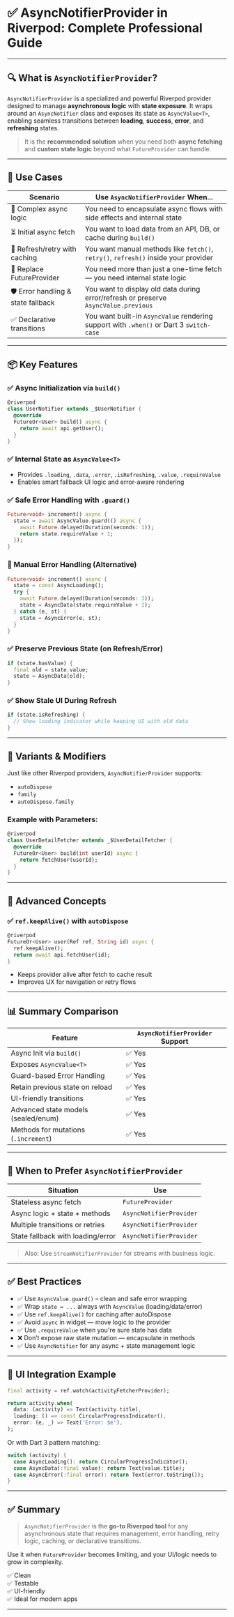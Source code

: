 # ✅ AsyncNotifierProvider in Riverpod: Complete Professional Guide

---

## 🔍 What is `AsyncNotifierProvider`?

`AsyncNotifierProvider` is a specialized and powerful Riverpod provider designed to manage **asynchronous logic** with
 **state exposure**. It wraps around an `AsyncNotifier` class and exposes its state as `AsyncValue<T>`,
 enabling seamless transitions between **loading**, **success**, **error**, and **refreshing** states.

> It is the **recommended solution** when you need both **async fetching** and **custom state logic** beyond what `FutureProvider` can handle.

---

## 🧰 Use Cases

| Scenario                          | Use `AsyncNotifierProvider` When...                                                                 |
|-----------------------------------|-----------------------------------------------------------------------------------------------------|
| 🧠 Complex async logic            | You need to encapsulate async flows with side effects and internal state                            |
| ⏳ Initial async fetch            | You want to load data from an API, DB, or cache during `build()`                                    |
| 🔁 Refresh/retry with caching     | You want manual methods like `fetch()`, `retry()`, `refresh()` inside your provider                 |
| 🚀 Replace FutureProvider         | You need more than just a one-time fetch — you need internal state logic                            |
| 🛡 Error handling & state fallback| You want to display old data during error/refresh or preserve `AsyncValue.previous`                 |
| ✅ Declarative transitions        | You want built-in `AsyncValue` rendering support with `.when()` or Dart 3 `switch-case`             |

---

## 📦 Key Features

### ✅ Async Initialization via `build()`
```dart
@riverpod
class UserNotifier extends _$UserNotifier {
  @override
  FutureOr<User> build() async {
    return await api.getUser();
  }
}
```

### ✅ Internal State as `AsyncValue<T>`
- Provides `.loading`, `.data`, `.error`, `.isRefreshing`, `.value`, `.requireValue`
- Enables smart fallback UI logic and error-aware rendering

### ✅ Safe Error Handling with `.guard()`
```dart
Future<void> increment() async {
  state = await AsyncValue.guard(() async {
    await Future.delayed(Duration(seconds: 1));
    return state.requireValue + 1;
  });
}
```

### 🛑 Manual Error Handling (Alternative)
```dart
Future<void> increment() async {
  state = const AsyncLoading();
  try {
    await Future.delayed(Duration(seconds: 1));
    state = AsyncData(state.requireValue + 1);
  } catch (e, st) {
    state = AsyncError(e, st);
  }
}
```

### ✅ Preserve Previous State (on Refresh/Error)
```dart
if (state.hasValue) {
  final old = state.value;
  state = AsyncData(old);
}
```

### ✅ Show Stale UI During Refresh
```dart
if (state.isRefreshing) {
  // Show loading indicator while keeping UI with old data
}
```

---

## 🔄 Variants & Modifiers

Just like other Riverpod providers, `AsyncNotifierProvider` supports:

- `autoDispose`
- `family`
- `autoDispose.family`

### Example with Parameters:
```dart
@riverpod
class UserDetailFetcher extends _$UserDetailFetcher {
  @override
  FutureOr<User> build(int userId) async {
    return fetchUser(userId);
  }
}
```

---

## 🧠 Advanced Concepts

### ✅ `ref.keepAlive()` with `autoDispose`

```dart
@riverpod
FutureOr<User> user(Ref ref, String id) async {
  ref.keepAlive();
  return await api.fetchUser(id);
}
```

- Keeps provider alive after fetch to cache result
- Improves UX for navigation or retry flows

---

## 📊 Summary Comparison

| Feature                              | `AsyncNotifierProvider` Support  |
|--------------------------------------|----------------------------------|
| Async Init via `build()`             | ✅ Yes                           |
| Exposes `AsyncValue<T>`              | ✅ Yes                           |
| Guard-based Error Handling           | ✅ Yes                           |
| Retain previous state on reload      | ✅ Yes                           |
| UI-friendly transitions              | ✅ Yes                           |
| Advanced state models (sealed/enum)  | ✅ Yes                           |
| Methods for mutations (`.increment`) | ✅ Yes                           |

---

## 🧠 When to Prefer `AsyncNotifierProvider`

| Situation                            | Use                                  |
|--------------------------------------|--------------------------------------|
| Stateless async fetch                | `FutureProvider`                     |
| Async logic + state + methods        | `AsyncNotifierProvider`              |
| Multiple transitions or retries      | `AsyncNotifierProvider`              |
| State fallback with loading/error    | `AsyncNotifierProvider`              |

> Also: Use `StreamNotifierProvider` for streams with business logic.

---

## ✅ Best Practices

- ✅ Use `AsyncValue.guard()` – clean and safe error wrapping
- ✅ Wrap `state = ...` always with `AsyncValue` (loading/data/error)
- ✅ Use `ref.keepAlive()` for caching after autoDispose
- ✅ Avoid `async` in widget — move logic to the provider
- ✅ Use `.requireValue` when you're sure state has data
- ❌ Don’t expose raw state mutation — encapsulate in methods
- ✅ Use `AsyncNotifier` for any async + state management logic

---

## 🧪 UI Integration Example

```dart
final activity = ref.watch(activityFetcherProvider);

return activity.when(
  data: (activity) => Text(activity.title),
  loading: () => const CircularProgressIndicator(),
  error: (e, _) => Text('Error: $e'),
);
```

Or with Dart 3 pattern matching:
```dart
switch (activity) {
  case AsyncLoading(): return CircularProgressIndicator();
  case AsyncData(:final value): return Text(value.title);
  case AsyncError(:final error): return Text(error.toString());
}
```

---

## ✅ Summary

> `AsyncNotifierProvider` is the **go-to Riverpod tool** for any asynchronous state that requires management, 
error handling, retry logic, caching, or declarative transitions.

Use it when `FutureProvider` becomes limiting, and your UI/logic needs to grow in complexity.

✅ Clean  
✅ Testable  
✅ UI-friendly  
✅ Ideal for modern apps

---

